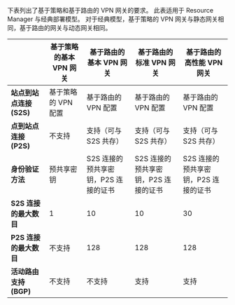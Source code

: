 下表列出了基于策略和基于路由的 VPN 网关的要求。 此表适用于 Resource Manager 与经典部署模型。 对于经典模型，基于策略的 VPN 网关与静态网关相同，基于路由的网关与动态网关相同。

|  | **基于策略的基本 VPN 网关** | **基于路由的基本 VPN 网关** | **基于路由的标准 VPN 网关** | **基于路由的高性能 VPN 网关** |
| --- | --- | --- | --- | --- |
| **站点到站点连接 (S2S)** |基于策略的 VPN 配置 |基于路由的 VPN 配置 |基于路由的 VPN 配置 |基于路由的 VPN 配置 |
| **点到站点连接 (P2S)** |不支持 |支持（可与 S2S 共存） |支持（可与 S2S 共存） |支持（可与 S2S 共存） |
| **身份验证方法** |预共享密钥 |S2S 连接的预共享密钥，P2S 连接的证书 |S2S 连接的预共享密钥，P2S 连接的证书 |S2S 连接的预共享密钥，P2S 连接的证书 |
| **S2S 连接的最大数目** |1 |10 |10 |30 |
| **P2S 连接的最大数目** |不支持 |128 |128 |128 |
| **活动路由支持 (BGP)** |不支持 |不支持 |支持 |支持 |

